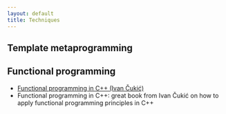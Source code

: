 ```yaml
---
layout: default
title: Techniques
---
```


## Template metaprogramming

## Functional programming

<p>
<ul>
<li><a href="https://www.youtube.com/watch?v=iYipZw4tS-A">Functional programming in C++ (Ivan Čukić)</a></li>
<li><a href="https://www.manning.com/books/functional-programming-in-c-plus-plus"></a>Functional programming in C++: great book from Ivan Čukić on how to apply functional programming principles in C++ </li>
</ul>
</p>

